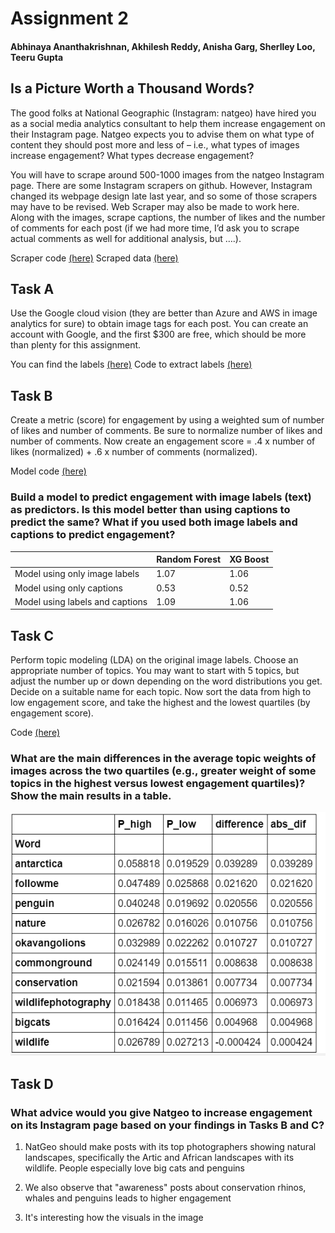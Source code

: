 # Assignment 2

#### Abhinaya Ananthakrishnan, Akhilesh Reddy, Anisha Garg, Sherlley Loo, Teeru Gupta

## Is a Picture Worth a Thousand Words?

The good folks at National Geographic (Instagram: natgeo) have hired you as a social media analytics consultant to help them increase engagement on their Instagram page. Natgeo expects you to advise them on what type of content they should post more and less of – i.e., what types of images increase engagement? What types decrease engagement?

You will have to scrape around 500-1000 images from the natgeo Instagram page. There are some Instagram scrapers on github. However, Instagram changed its webpage design late last year, and so some of those scrapers may have to be revised. Web Scraper may also be made to work here. Along with the images, scrape captions, the number of likes and the number of comments for each post (if we had more time, I’d ask you to scrape actual comments as well for additional analysis, but ….). 

Scraper code [(here)](https://github.com/abhinaya08/social_media_analytics/blob/master/Assignment%202/Insta_scraper.ipynb)
Scraped data [(here)](https://github.com/abhinaya08/social_media_analytics/blob/master/Assignment%202/insta_caption.csv)

## Task A

Use the Google cloud vision (they are better than Azure and AWS in image analytics for sure) to obtain image tags for each post. You can create an account with Google, and the first $300 are free, which should be more than plenty for this assignment. 

You can find the labels [(here)](https://github.com/abhinaya08/social_media_analytics/blob/master/Assignment%202/gv_labels.csv)
Code to extract labels [(here)](https://github.com/abhinaya08/social_media_analytics/blob/master/Assignment%202/SMA%20-%20Google%20Vision%20Labels.ipynb)

## Task B

Create a metric (score) for engagement by using a weighted sum of number of likes and number of comments. Be sure to normalize number of likes and number of comments. Now create an engagement score = .4 x number of likes (normalized) + .6 x number of comments (normalized). 

Model code [(here)](https://github.com/abhinaya08/social_media_analytics/blob/master/Assignment%202/Assignment%202%20-%20Part%20B-V2.ipynb)

### Build a model to predict engagement with image labels (text) as predictors. Is this model better than using captions to predict the same? What if you used both image labels and captions to predict engagement? 

|                                 	| Random Forest 	| XG Boost 	|
|---------------------------------	|---------------	|----------	|
| Model using only image labels   	| 1.07          	| 1.06     	|
| Model using only captions       	| 0.53          	| 0.52     	|
| Model using labels and captions 	| 1.09          	| 1.06     	|

## Task C

Perform topic modeling (LDA) on the original image labels. Choose an appropriate number of topics. You may want to start with 5 topics, but adjust the number up or down depending on the word distributions you get. Decide on a suitable name for each topic. Now sort the data from high to low engagement score, and take the highest and the lowest quartiles (by engagement score). 

Code [(here)](https://github.com/abhinaya08/social_media_analytics/blob/master/Assignment%202/C_Topic%20Modeling.ipynb)

### What are the main differences in the average topic weights of images across the two quartiles (e.g., greater weight of some topics in the highest versus lowest engagement quartiles)? Show the main results in a table. 

![Difference in average weights](taskc_1.PNG)


## Task D

### What advice would you give Natgeo to increase engagement on its Instagram page based on your findings in Tasks B and C?   

1. NatGeo should make posts with its top photographers showing natural landscapes, specifically the Artic and African landscapes with its wildlife. People especially love big cats and penguins

2. We also observe that "awareness" posts about conservation rhinos, whales and penguins leads to higher engagement

3. It's interesting how the visuals in the image 

